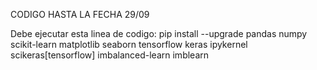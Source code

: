CODIGO HASTA LA FECHA 29/09

Debe ejecutar esta linea de codigo:
pip install --upgrade pandas numpy scikit-learn matplotlib seaborn tensorflow keras ipykernel scikeras[tensorflow] imbalanced-learn imblearn
